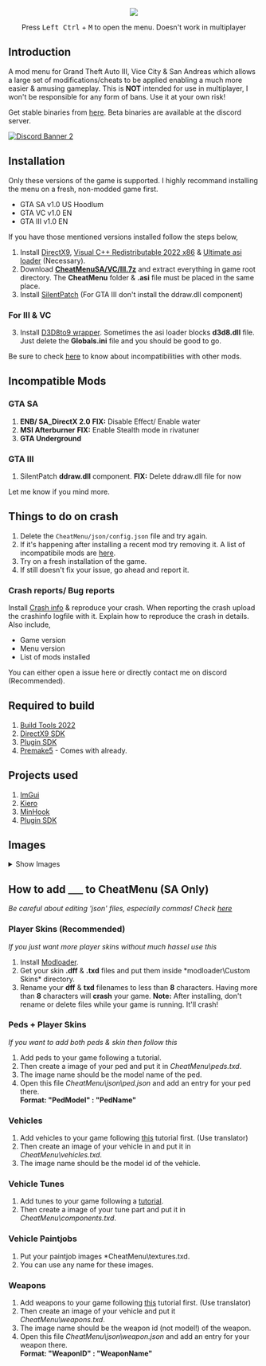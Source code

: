 
<p align="center">
  <img src="https://raw.githubusercontent.com/user-grinch/Cheat-Menu/rewrite/images/logo.png">
  </p>
<p align="center">  
  Press <kbd>Left Ctrl</kbd> + <kbd>M</kbd> to open the menu. Doesn't work in multiplayer
</p>

## Introduction

A mod menu for Grand Theft Auto III, Vice City & San Andreas which allows a large set of modifications/cheats to be applied enabling a much more easier & amusing gameplay. This is **NOT** intended for use in multiplayer, I won't be responsible for any form of bans. Use it at your own risk!

Get stable binaries from [here](https://github.com/user-grinch/Cheat-Menu/releases). Beta binaries are available at the discord server.

[![Discord Banner 2](https://discordapp.com/api/guilds/689515979847237649/widget.png?style=banner2)](https://discord.com/invite/ZzW7kmf)

## Installation
Only these versions of the game is supported. I highly recommand installing the menu on a fresh, non-modded game first.
- GTA SA v1.0 US Hoodlum 
- GTA VC v1.0 EN
- GTA III v1.0 EN

If you have those mentioned versions installed follow the steps below,
1. Install [DirectX9](https://www.microsoft.com/en-us/download/details.aspx?id=35), [Visual C++ Redistributable 2022 x86](https://aka.ms/vs/17/release/vc_redist.x86.exe) & [Ultimate asi loader](https://github.com/ThirteenAG/Ultimate-ASI-Loader/releases) (Necessary).
2. Download [**CheatMenuSA/VC/III.7z**](https://github.com/user-grinch/Cheat-Menu/releases) and extract everything in game root directory. The **CheatMenu** folder & **.asi** file must be placed in the same place.
3. Install [SilentPatch](https://gtaforums.com/topic/669045-silentpatch/) (For GTA III don't install the ddraw.dll component)

### For III & VC
3. Install [D3D8to9 wrapper](https://github.com/crosire/d3d8to9/releases). Sometimes the asi loader blocks **d3d8.dll** file. Just delete the **Globals.ini** file and you should be good to go.

Be sure to check [here](https://github.com/user-grinch/Cheat-Menu/issues/48) to know about incompatibilities with other mods.

## Incompatible Mods
### GTA SA
1. **ENB/ SA_DirectX 2.0**  **FIX:** Disable Effect/ Enable water
2. **MSI Afterburner**  **FIX:**  Enable Stealth mode in rivatuner
3. **GTA Underground**

### GTA III
1. SilentPatch **ddraw.dll** component.  **FIX:**  Delete ddraw.dll file for now

Let me know if you mind more.

## Things to do on crash
1. Delete the `CheatMenu/json/config.json` file and try again.
2. If it's happening after installing a recent mod try removing it. A list of incompatibile mods are [here](https://github.com/user-grinch/Cheat-Menu/issues/48).
3. Try on a fresh installation of the game.
4. If still doesn't fix your issue, go ahead and report it.

### Crash reports/ Bug reports
Install [Crash info](https://www.mixmods.com.br/2021/06/crashinfo.html) & reproduce your crash. When reporting the crash upload the crashinfo logfile with it. Explain how to reproduce the crash in details. Also include,
- Game version
- Menu version
- List of mods installed

You can either open a issue here or directly contact me on discord (Recommended).


## Required to build
1. [Build Tools 2022](https://visualstudio.microsoft.com/downloads/#build-tools-for-visual-studio-2022)
2. [DirectX9 SDK](https://www.microsoft.com/en-us/download/details.aspx?id=6812)
4. [Plugin SDK](https://github.com/DK22Pac/plugin-sdk)
5. [Premake5](https://premake.github.io/) - Comes with already.

## Projects used
1. [ImGui](https://github.com/ocornut/imgui)
2. [Kiero](https://github.com/Rebzzel/kiero)
3. [MinHook](https://github.com/TsudaKageyu/minhook)
4. [Plugin SDK](https://github.com/DK22Pac/plugin-sdk)

## Images
<details>
  <summary>Show Images</summary>
  <img src="https://raw.githubusercontent.com/user-grinch/Cheat-Menu/rewrite/images/1.png">
  <img src="https://raw.githubusercontent.com/user-grinch/Cheat-Menu/rewrite/images/2.png">
  <img src="https://raw.githubusercontent.com/user-grinch/Cheat-Menu/rewrite/images/3.png">
  <img src="https://raw.githubusercontent.com/user-grinch/Cheat-Menu/rewrite/images/4.png">
  <img src="https://raw.githubusercontent.com/user-grinch/Cheat-Menu/rewrite/images/5.png">
  <img src="https://raw.githubusercontent.com/user-grinch/Cheat-Menu/rewrite/images/6.png">
  <img src="https://raw.githubusercontent.com/user-grinch/Cheat-Menu/rewrite/images/7.png">
  <img src="https://raw.githubusercontent.com/user-grinch/Cheat-Menu/rewrite/images/8.png">
  <img src="https://raw.githubusercontent.com/user-grinch/Cheat-Menu/rewrite/images/9.png">
  <img src="https://raw.githubusercontent.com/user-grinch/Cheat-Menu/rewrite/images/10.png">
  <img src="https://raw.githubusercontent.com/user-grinch/Cheat-Menu/rewrite/images/11.png">
  <img src="https://raw.githubusercontent.com/user-grinch/Cheat-Menu/rewrite/images/12.png">
  <img src="https://raw.githubusercontent.com/user-grinch/Cheat-Menu/rewrite/images/13.png">
  <img src="https://raw.githubusercontent.com/user-grinch/Cheat-Menu/rewrite/images/14.png">
  <img src="https://raw.githubusercontent.com/user-grinch/Cheat-Menu/rewrite/images/15.png">
  <img src="https://raw.githubusercontent.com/user-grinch/Cheat-Menu/rewrite/images/16.png">
  <img src="https://raw.githubusercontent.com/user-grinch/Cheat-Menu/rewrite/images/17.png">
  <img src="https://raw.githubusercontent.com/user-grinch/Cheat-Menu/rewrite/images/18.png">
  <img src="https://raw.githubusercontent.com/user-grinch/Cheat-Menu/rewrite/images/19.png">
</details>

## How to add ___ to CheatMenu (SA Only)

*Be careful about editing 'json' files, especially commas! Check [here](https://en.wikipedia.org/wiki/JSON)*

### Player Skins (Recommended)
*If you just want more player skins without much hassel use this*

1. Install [Modloader](https://github.com/thelink2012/modloader/releases/tag/v0.3.7).
2. Get your skin **.dff** & **.txd** files and put them inside *modloader\Custom Skins\* directory.
3. Rename your **dff** & **txd** filenames to less than **8** characters. Having more than **8** characters will **crash** your game.
**Note:** After installing, don't rename or delete files while your game is running. It'll crash!

### Peds + Player Skins
*If you want to add both peds & skin then follow this*

1. Add peds to your game following a tutorial.
2. Then create a image of your ped and put it in *CheatMenu\peds.txd*.
3. The image name should be the model name of the ped.
4. Open this file *CheatMenu\json\ped.json* and add an entry for your ped there. <br/>
   **Format:  "PedModel" : "PedName"**
   
### Vehicles
1. Add vehicles to your game following [this](https://www.mixmods.com.br/2015/12/tutorial-adicionar-carros-sem-substituir.html) tutorial first. (Use translator)
2. Then create an image of your vehicle in and put it in *CheatMenu\vehicles.txd*.
3. The image name should be the model id of the vehicle.

### Vehicle Tunes
1. Add tunes to your game following a [tutorial](https://gtaforums.com/topic/481926-tutorial-how-to-add-tuning-parts/).
2. Then create a image of your tune part and put it in *CheatMenu\components.txd*.

### Vehicle Paintjobs
1. Put your paintjob images *CheatMenu\textures.txd.
2. You can use any name for these images.

### Weapons
1. Add weapons to your game following [this](https://www.mixmods.com.br/2016/05/tutorial-adicionar-armas-sem-substituir.html) tutorial first. (Use translator)
2. Then create an image of your vehicle and put it *CheatMenu\weapons.txd*.
3. The image name should be the weapon id (not model!) of the weapon.
4. Open this file *CheatMenu\json\weapon.json* and add an entry for your weapon there.<br/>
   **Format:  "WeaponID" : "WeaponName"**
